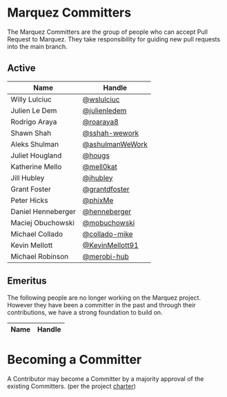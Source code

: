 # Marquez Committers
The Marquez Committers are the group of people who can accept Pull Request to Marquez.
They take responsibility for guiding new pull requests into the main branch.


## Active

| Name               | Handle                                               |
| ------------------ |------------------------------------------------------|
| Willy Lulciuc      | [@wslulciuc](https://github.com/wslulciuc)           |
| Julien Le Dem      | [@julienledem](https://github.com/julienledem)       |
| Rodrigo Araya      | [@roaraya8](https://github.com/roaraya8)             |
| Shawn Shah         | [@sshah-wework](https://github.com/sshah-wework)     |
| Aleks Shulman      | [@ashulmanWeWork](https://github.com/ashulmanWeWork) |
| Juliet Hougland    | [@hougs](https://github.com/hougs)                   |
| Katherine Mello    | [@mell0kat](https://github.com/mell0kat)             |
| Jill Hubley        | [@jhubley](https://github.com/jhubley)               |
| Grant Foster       | [@grantdfoster](https://github.com/grantdfoster)     |
| Peter Hicks        | [@phixMe](https://github.com/phixMe)                 |
| Daniel Henneberger | [@henneberger](https://github.com/henneberger)       |
| Maciej Obuchowski  | [@mobuchowski](https://github.com/mobuchowski)       |
| Michael Collado    | [@collado-mike](https://github.com/collado-mike)     |
| Kevin Mellott      | [@KevinMellott91](https://github.com/KevinMellott91) |
| Michael Robinson   | [@merobi-hub](https://github.com/merobi-hub)         |
     
## Emeritus

The following people are no longer working on the Marquez project.
However they have been a committer in the past and through their
contributions, we have a strong foundation to build on.

| Name             | Handle                      |
| ---------------- | ----------------------------|

# Becoming a Committer

A Contributor may become a Committer by a majority approval of the
existing Committers. (per the project [charter](https://wiki.lfaidata.foundation/download/attachments/18481434/Marquez%20Project%20Technical%20Charter%20Final_Adopted%2005.21.20.pdf?version=1&modificationDate=1591718661000&api=v2))
